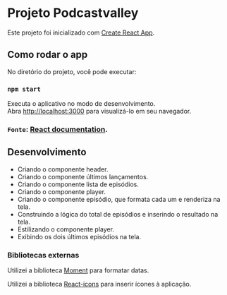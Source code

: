 # Projeto Podcastvalley

Este projeto foi inicializado com [Create React App](https://github.com/facebook/create-react-app).

## Como rodar o app

No diretório do projeto, você pode executar:

### `npm start`

Executa o aplicativo no modo de desenvolvimento.\
Abra [http://localhost:3000](http://localhost:3000) para visualizá-lo em seu navegador.

### `Fonte`: [React documentation](https://reactjs.org/).

## Desenvolvimento

- Criando o componente header.
- Criando o componente últimos lançamentos.
- Criando o componente lista de episódios.
- Criando o componente player.
- Criando o componente episódio, que formata cada um e renderiza na tela.
- Construindo a lógica do total de episódios e inserindo o resultado na tela.
- Estilizando o componente player.
- Exibindo os dois últimos episódios na tela.

### Bibliotecas externas

Utilizei a biblioteca [Moment](https://https://momentjs.com/) para formatar datas.

Utilizei a biblioteca [React-icons](https://react-icons.github.io/react-icons) para inserir ícones à aplicação.
